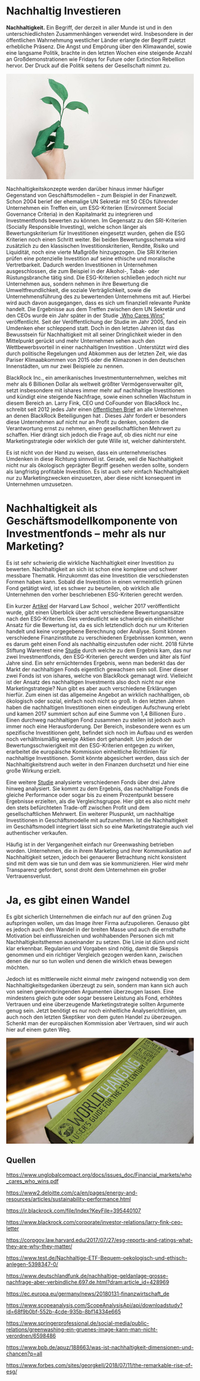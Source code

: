 # Nachhaltig Investieren

**Nachhaltigkeit.** Ein Begriff, der derzeit in aller Munde ist und in den unterschiedlichsten Zusammenhängen verwendet wird. Insbesondere in der öffentlichen Wahrnehmung westlicher Länder erlangte der Begriff zuletzt erhebliche Präsenz. Die Angst und Empörung über den Klimawandel, sowie eine langsame Politik, brachte in den letzten Wochen eine steigende Anzahl an Großdemonstrationen wie Fridays for Future oder Extinction Rebellion hervor. Der Druck auf die Politik seitens der Gesellschaft nimmt zu.

![Harley](01.jpg)

Nachhaltigkeitskonzepte werden darüber hinaus immer häufiger Gegenstand von Geschäftsmodellen – zum Beispiel in der Finanzwelt. Schon 2004 berief der ehemalige UN Sekretär mit 50 CEOs führender Unternehmen ein Treffen ein, um ESG-Kriterien (Environment Social Governance Criteria) in den Kapitalmarkt zu integrieren und Investmentfonds bewerten zu können. Im Gegensatz zu den SRI-Kriterien (Socially Responsible Investing), welche schon länger als Bewertungskriterium für Investitionen eingesetzt wurden, gehen die ESG Kriterien noch einen Schritt weiter. Bei beiden Bewertungsschemata wird zusätzlich zu den klassischen Investitionskriterien, Rendite, Risiko und Liquidität, noch eine vierte Maßgröße hinzugezogen. Die SRI Kriterien prüfen eine potenzielle Investition auf seine ethische und moralische Vertretbarkeit. Dadurch werden Investitionen in Unternehmen ausgeschlossen, die zum Beispiel in der Alkohol-, Tabak- oder Rüstungsbranche tätig sind. Die ESG-Kriterien schließen jedoch nicht nur Unternehmen aus, sondern nehmen in ihre Bewertung die Umweltfreundlichkeit, die soziale Verträglichkeit, sowie die Unternehmensführung des zu bewertenden Unternehmens mit auf. Hierbei wird auch davon ausgegangen, dass es sich um finanziell relevante Punkte handelt. Die Ergebnisse aus dem Treffen zwischen dem UN Sekretär und den CEOs wurde ein Jahr später in der Studie [„Who Cares Wins“](https://www.unglobalcompact.org/docs/issues_doc/Financial_markets/who_cares_who_wins.pdf) veröffentlicht. Seit der Veröffentlichung der Studie im Jahr 2005, fand ein Umdenken eher schleppend statt. Doch in den letzten Jahren ist das Bewusstsein für Nachhaltigkeit mit all seiner Dringlichkeit wieder in den Mittelpunkt gerückt und mehr Unternehmen sehen auch den Wettbewerbsvorteil in einer nachhaltigen Investition . Unterstützt wird dies durch politische Regelungen und Abkommen aus der letzten Zeit, wie das Pariser Klimaabkommen von 2015 oder die Klimazonen in den deutschen Innenstädten, um nur zwei Beispiele zu nennen.

BlackRock Inc., ein amerikanisches Investmentunternehmen, welches mit mehr als 6 Billionen Dollar als weltweit größter Vermögensverwalter gilt, setzt insbesondere mit ishares immer mehr auf nachhaltige Investitionen und kündigt eine steigende Nachfrage, sowie einen schnellen Wachstum in diesem Bereich an. Larry Fink, CEO und CoFounder von BlackRock Inc., schreibt seit 2012 jedes Jahr einen [öffentlichen Brief](https://www.blackrock.com/corporate/investor-relations/larry-fink-ceo-letter) an alle Unternehmen an denen BlackRock Beteiligungen hat . Dieses Jahr fordert er besonders diese Unternehmen auf nicht nur an Profit zu denken, sondern die Verantwortung ernst zu nehmen, einen gesellschaftlichen Mehrwert zu schaffen. Hier drängt sich jedoch die Frage auf, ob dies nicht nur eine Marketingstrategie oder wirklich der gute Wille ist, welcher dahintersteht.

Es ist nicht von der Hand zu weisen, dass ein unternehmerisches Umdenken in diese Richtung sinnvoll ist. Gerade, weil die Nachhaltigkeit nicht nur als ökologisch geprägter Begriff gesehen werden sollte, sondern als langfristig profitable Investition. Es ist auch sehr einfach Nachhaltigkeit nur zu Marketingzwecken einzusetzen, aber diese nicht konsequent im Unternehmen umzusetzen.

# Nachhaltigkeit als Geschäftsmodellkomponente von Investmentfonds – mehr als nur Marketing?

Es ist sehr schwierig die wirkliche Nachhaltigkeit einer Investition zu bewerten. Nachhaltigkeit an sich ist schon eine komplexe und schwer messbare Thematik. Hinzukommt das eine Investition die verschiedensten Formen haben kann. Sobald die Investition in einen vermeintlich grünen Fond getätigt wird, ist es schwer zu beurteilen, ob wirklich alle Unternehmen den vorher beschriebenen ESG-Kriterien gerecht werden.

Ein kurzer [Artikel](https://corpgov.law.harvard.edu/2017/07/27/esg-reports-and-ratings-what-they-are-why-they-matter/) der Harvard Law School , welcher 2017 veröffentlicht wurde, gibt einen Überblick über acht verschiedene Bewertungsansätze nach den ESG-Kriterien. Dies verdeutlicht wie schwierig ein einheitlicher Ansatz für die Bewertung ist, da es sich letztendlich doch nur um Kriterien handelt und keine vorgegebene Berechnung oder Analyse. Somit können verschiedene Finanzinstitute zu verschiedenen Ergebnissen kommen, wenn es darum geht einen Fond als nachhaltig einzustufen oder nicht. 2018 führte Stiftung Warentest eine [Studie](https://www.test.de/Nachhaltige-ETF-Bequem-oekologisch-und-ethisch-anlegen-5398347-0/) durch welche zu dem Ergebnis kam, das nur zwei Investmentfonds, den ESG-Kriterien gerecht werden und älter als fünf Jahre sind. Ein sehr ernüchterndes Ergebnis, wenn man bedenkt das der Markt der nachhaltigen Fonds eigentlich gewachsen sein soll. Einer dieser zwei Fonds ist von ishares, welche von BlackRock gemanagt wird. Vielleicht ist der Ansatz des nachhaltigen Investments also doch nicht nur eine Marketingstrategie? Nun gibt es aber auch verschiedene Erklärungen hierfür. Zum einen ist das allgemeine Angebot an wirklich nachhaltigen, ob ökologisch oder sozial, einfach noch nicht so groß. In den letzten Jahren haben die nachhaltigen Investitionen einen eindeutigen Aufschwung erlebt und kamen 2017 summiert schon auf eine Summe von 1,4 Billionen Euro . Einen durchweg nachhaltigen Fond zusammen zu stellen ist jedoch auch immer noch eine Herausforderung. Der Bereich, insbesondere wenn es um spezifische Investitionen geht, befindet sich noch im Aufbau und es werden noch verhältnismäßig wenige Aktien dort gehandelt. Um jedoch der Bewertungsschwierigkeit mit den ESG-Kriterien entgegen zu wirken, erarbeitet die europäische Kommission einheitliche Richtlinien für nachhaltige Investitionen. Somit könnte abgesichert werden, dass sich der Nachhaltigkeitstrend auch weiter in den Finanzen durchsetzt und hier eine große Wirkung erzielt.

Eine weitere [Studie](https://www.scopeanalysis.com/ScopeAnalysisApi/api/downloadstudy?id=68f9b0bf-552b-4cde-935b-8bf14334e665) analysierte verschiedenen Fonds über drei Jahre hinweg analysiert. Sie kommt zu dem Ergebnis, das nachhaltige Fonds die gleiche Performance oder sogar bis zu einem Prozentpunkt bessere Ergebnisse erzielten, als die Vergleichsgruppe. Hier gibt es also nicht mehr den stets befürchteten Trade-off zwischen Profit und dem gesellschaftlichen Mehrwert. Ein weiterer Pluspunkt, um nachhaltige Investitionen in Geschäftsmodelle mit aufzunehmen. Ist die Nachhaltigkeit im Geschäftsmodell integriert lässt sich so eine Marketingstrategie auch viel authentischer verkaufen.

Häufig ist in der Vergangenheit einfach nur Greenwashing betrieben worden. Unternehmen, die in ihrem Marketing und ihrer Kommunikation auf Nachhaltigkeit setzen, jedoch bei genauerer Betrachtung nicht konsistent sind mit dem was sie tun und dem was sie kommunizieren. Hier wird mehr Transparenz gefordert, sonst droht dem Unternehmen ein großer Vertrauensverlust.

# Ja, es gibt einen Wandel

Es gibt sicherlich Unternehmen die einfach nur auf den grünen Zug aufspringen wollen, um das Image ihrer Firma aufzupolieren. Genauso gibt es jedoch auch den Wandel in der breiten Masse und auch die ernsthafte Motivation bei einflussreichen und wohlhabenden Personen sich mit Nachhaltigkeitsthemen auseinander zu setzen. Die Linie ist dünn und nicht klar erkennbar.
Regularien und Vorgaben sind nötig, damit die Skepsis genommen und ein richtiger Vergleich gezogen werden kann, zwischen denen die nur so tun wollen und denen die wirklich etwas bewegen möchten.

Jedoch ist es mittlerweile nicht einmal mehr zwingend notwendig von dem Nachhaltigkeitsgedanken überzeugt zu sein, sondern man kann sich auch von seinen gewinnbringenden Argumenten überzeugen lassen. Eine mindestens gleich gute oder sogar bessere Leistung als Fond, erhöhtes Vertrauen und eine überzeugende Marketingstrategie sollten Argumente genug sein. Jetzt benötigt es nur noch einheitliche Analyserichtlinien, um auch noch den letzten Skeptiker von dem guten Handel zu überzeugen. Schenkt man der europäischen Kommission aber Vertrauen, sind wir auch hier auf einem guten Weg.

![Harley](02.jpg)

## Quellen

https://www.unglobalcompact.org/docs/issues_doc/Financial_markets/who_cares_who_wins.pdf

https://www2.deloitte.com/ca/en/pages/energy-and-resources/articles/sustainability-performance.html

https://ir.blackrock.com/file/Index?KeyFile=395440107

https://www.blackrock.com/corporate/investor-relations/larry-fink-ceo-letter

https://corpgov.law.harvard.edu/2017/07/27/esg-reports-and-ratings-what-they-are-why-they-matter/

https://www.test.de/Nachhaltige-ETF-Bequem-oekologisch-und-ethisch-anlegen-5398347-0/

https://www.deutschlandfunk.de/nachhaltige-geldanlage-grosse-nachfrage-aber-verbindliche.697.de.html?dram:article_id=428969

https://ec.europa.eu/germany/news/20180131-finanzwirtschaft_de

https://www.scopeanalysis.com/ScopeAnalysisApi/api/downloadstudy?id=68f9b0bf-552b-4cde-935b-8bf14334e665

https://www.springerprofessional.de/social-media/public-relations/greenwashing-ein-gruenes-image-kann-man-nicht-verordnen/6598486

https://www.bpb.de/apuz/188663/was-ist-nachhaltigkeit-dimensionen-und-chancen?p=all

https://www.forbes.com/sites/georgkell/2018/07/11/the-remarkable-rise-of-esg/
